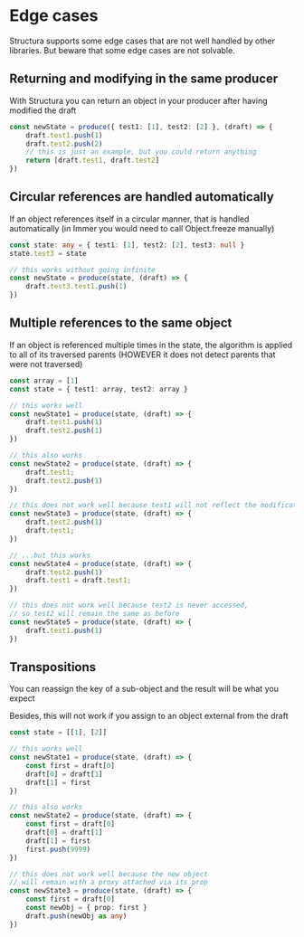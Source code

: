 # Edge cases

Structura supports some edge cases that are not well handled by other libraries. But beware that some edge cases are not solvable.

## Returning and modifying in the same producer

With Structura you can return an object in your producer after having modified the draft

```typescript
const newState = produce({ test1: [1], test2: [2] }, (draft) => {
    draft.test1.push(1)
    draft.test2.push(2)
    // this is just an example, but you could return anything
    return [draft.test1, draft.test2]
})
```

## Circular references are handled automatically

If an object references itself in a circular manner, that is handled automatically (in Immer you would need to call Object.freeze manually)

```typescript
const state: any = { test1: [1], test2: [2], test3: null }
state.test3 = state

// this works without going infinite
const newState = produce(state, (draft) => {
    draft.test3.test1.push(1)
})
```

## Multiple references to the same object

If an object is referenced multiple times in the state, the algorithm is applied to all of its traversed parents (HOWEVER it does not detect parents that were not traversed)

```typescript
const array = [1]
const state = { test1: array, test2: array }

// this works well
const newState1 = produce(state, (draft) => {
    draft.test1.push(1)
    draft.test2.push(1)
})

// this also works
const newState2 = produce(state, (draft) => {
    draft.test1;
    draft.test2.push(1)
})

// this does not work well because test1 will not reflect the modifications...
const newState3 = produce(state, (draft) => {
    draft.test2.push(1)
    draft.test1;
})

// ...but this works
const newState4 = produce(state, (draft) => {
    draft.test2.push(1)
    draft.test1 = draft.test1;
})

// this does not work well because test2 is never accessed,
// so test2 will remain the same as before
const newState5 = produce(state, (draft) => {
    draft.test1.push(1)
})
```

## Transpositions

You can reassign the key of a sub-object and the result will be what you expect

Besides, this will not work if you assign to an object external from the draft

```typescript
const state = [[1], [2]]

// this works well
const newState1 = produce(state, (draft) => {
    const first = draft[0]
    draft[0] = draft[1]
    draft[1] = first
})

// this also works
const newState2 = produce(state, (draft) => {
    const first = draft[0]
    draft[0] = draft[1]
    draft[1] = first
    first.push(9999)
})

// this does not work well because the new object
// will remain with a proxy attached via its prop
const newState3 = produce(state, (draft) => {
    const first = draft[0]
    const newObj = { prop: first }
    draft.push(newObj as any)
})
```